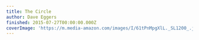 ```yaml
---
title: The Circle
author: Dave Eggers
finished: 2015-07-27T00:00:00.000Z
coverImage: 'https://m.media-amazon.com/images/I/61tPnMpgXlL._SL1200_.jpg'
---
```

